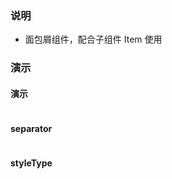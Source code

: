 ### 说明

-   面包屑组件，配合子组件 Item 使用

### 演示

#### 演示

```js {"codepath": "breadcrumb.jsx"}
```

#### separator

```js {"codepath": "breadcrumb-separator.jsx"}
```

#### styleType

```js {"codepath": "breadcrumb-styleType.jsx"}
```
